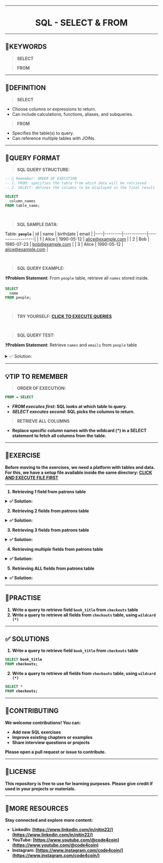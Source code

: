 <!-- 
---

<p align="center">
  <img src="https://github.com/code4coin/001-SQL-Structured-Query-Language-/blob/main/001%20SQL%20FOR%20DATA%20ENGINEERS/000%20DOCUMENTS/GITHUB%20BANNER%20LOGO.png" 
       alt="Banner Logo" style="max-width:100%; height:auto;">
</p>
-->
---
<h1 align="center">SQL - SELECT & FROM</h1>

---
## 🔑KEYWORDS
> **SELECT**

> **FROM**
---
## 📖DEFINITION
> **SELECT**
  - Choose columns or expressions to return.
  - Can include calculations, functions, aliases, and subqueries.
> **FROM**
  - Specifies the table(s) to query.
  - Can reference multiple tables with JOINs.
---

## 🧱QUERY FORMAT

> **SQL QUERY STRUCTURE:**
```sql
-- 📝 Remember: ORDER OF EXECUTION
-- 1. FROM: specifies the table from which data will be retrieved
-- 2. SELECT: defines the columns to be displayed in the final result

SELECT
  column_names
FROM table_name;
```
<br>

> **SQL SAMPLE DATA:**

Table: **`people`**
| id | name    | birthdate   | email               |
|----|---------|------------|-------------------|
| 1  | Alice   | 1990-05-12 | alice@example.com |
| 2  | Bob     | 1985-07-23 | bob@example.com   |
| 3  | Alice   | 1990-05-12 | alice@example.com |

<br>

> **SQL QUERY EXAMPLE:**

❓**Problem Statement**: From `people` table, retrieve all `names` stored inside.
```sql
SELECT
  name
FROM people;
```
<br>

> **TRY YOURSELF: [CLICK TO EXECUTE QUERIES](https://github.com/code4coin/001-SQL-Structured-Query-Language-/blob/main/001%20SQL%20FOR%20DATA%20ENGINEERS/002%20SAMPLE%20DATA/002%20PATRONS%20DATA.md)**

<br>

> **SQL QUERY TEST:**

❓**Problem Statement**: Retrieve `names` and `emails` from `people` table
<details>
  <summary>✅ Solution:</summary>
  
```sql
SELECT
  name,
  email
FROM people;
```
</details>

---
## 💡TIP TO REMEMBER
> <b>ORDER OF EXECUTION:
```sql 
FROM → SELECT
```
- <b><i>FROM executes first</i></b>: SQL looks at which table to query.
- <b><i>SELECT executes second</i></b>: SQL picks the columns to return.
  
> **RETRIEVE ALL COLUMNS**
- Replace specific column names with the wildcard (*) in a SELECT statement to fetch all columns from the table.
---
## 💪EXERCISE
Before moving to the exercises, we need a platform with tables and data.  
For this, we have a setup file available inside the same directory: [CLICK AND EXECUTE FILE FIRST](https://github.com/code4coin/001-SQL-Structured-Query-Language-/blob/main/001%20SQL%20FOR%20DATA%20ENGINEERS/002%20SAMPLE%20DATA/002%20PATRONS%20DATA.md)

---
1. Retrieving 1 field from patrons table
<details>
  <summary>✅ Solution:</summary>

```sql
SELECT name
FROM patrons;
```
</details>

2. Retrieving 2 fields from patrons table
<details>
  <summary>✅ Solution:</summary>
  
```sql
SELECT card_id, name
FROM patrons;
```
</details>

3. Retrieving 3 fields from patrons table
<details>
  <summary>✅ Solution:</summary>
  
```sql
SELECT card_id, name, join_year
FROM patrons;
```
</details>

4. Retrieving multiple fields from patrons table
<details>
  <summary>✅ Solution:</summary>
  
```sql
SELECT card_id, name, join_year, fines
FROM patrons;
```
</details>

5. Retrieving ALL fields from patrons table
<details>
  <summary>✅ Solution:</summary>
  
```sql
SELECT *
FROM patrons;
```
</details>

---
## 🧠PRACTISE
1. Write a query to retrieve field `book_title` from `checkouts` table
2. Write a query to retrieve all fields from `checkouts` table, using `wildcard (*)`
---
## ✅ SOLUTIONS
1. Write a query to retrieve field `book_title` from `checkouts` table
```sql
SELECT book_title
FROM checkouts;
```
2. Write a query to retrieve all fields from `checkouts` table, using `wildcard (*)`
```sql
SELECT *
FROM checkouts;
```
---
## 🤝**CONTRIBUTING** 

We welcome contributions! You can:

- Add new SQL exercises  
- Improve existing chapters or examples  
- Share interview questions or projects  

Please open a **pull request** or **issue** to contribute.  

---
## 📄**LICENSE** 

This repository is free to use for learning purposes. Please give credit if used in your projects or materials.  

---
## 🔗**MORE RESOURCES** 

Stay connected and explore more content:

- **LinkedIn:** [https://www.linkedin.com/in/nitin22/](https://www.linkedin.com/in/nitin22/)  
- **YouTube:** [https://www.youtube.com/@code4coin](https://www.youtube.com/@code4coin)  
- **Instagram:** [https://www.instagram.com/code4coin/](https://www.instagram.com/code4coin/)  
